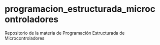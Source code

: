 # programacion_estructurada_microcontroladores
 Repositorio de la materia de Programación Estructurada de Microcontroladores
